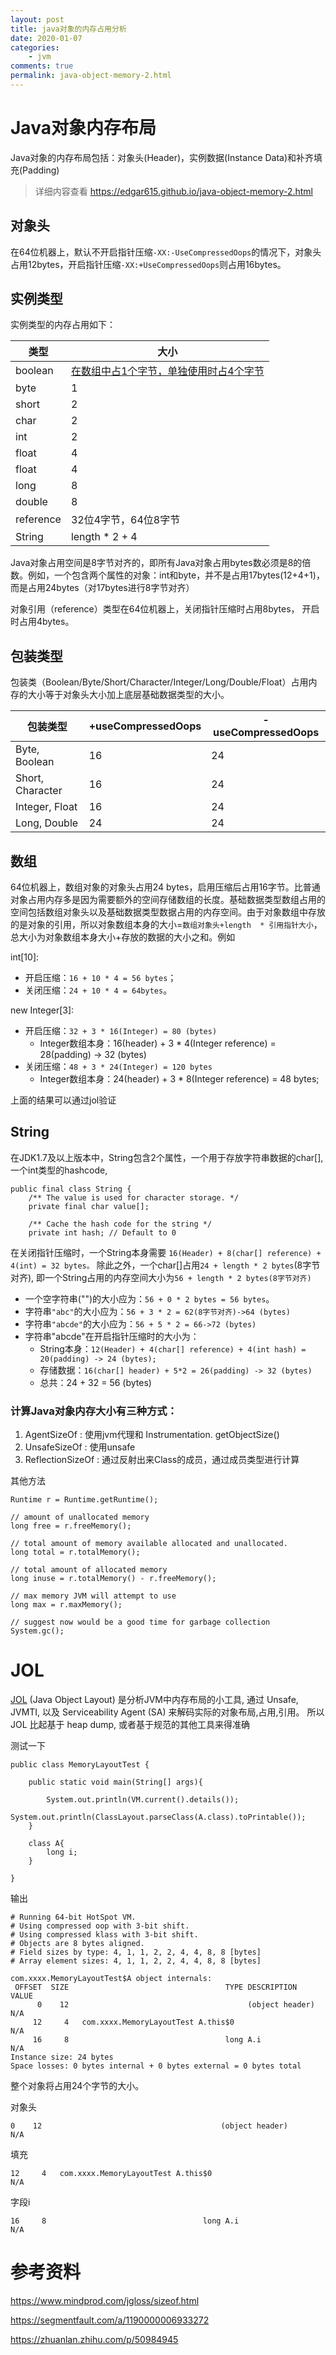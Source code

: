 ```yaml
---
layout: post
title: java对象的内存占用分析
date: 2020-01-07
categories:
    - jvm
comments: true
permalink: java-object-memory-2.html
---
```


# Java对象内存布局

Java对象的内存布局包括：对象头(Header)，实例数据(Instance Data)和补齐填充(Padding)

> 详细内容查看 https://edgar615.github.io/java-object-memory-2.html

## 对象头

在64位机器上，默认不开启指针压缩`-XX:-UseCompressedOops`的情况下，对象头占用12bytes，开启指针压缩`-XX:+UseCompressedOops`则占用16bytes。

## 实例类型
实例类型的内存占用如下：

| 类型      | 大小                                                         |
| --------- | ------------------------------------------------------------ |
| boolean   | [在数组中占1个字节，单独使用时占4个字节](https://edgar615.github.io/java-boolean.html) |
| byte      | 1                                                            |
| short     | 2                                                            |
| char      | 2                                                            |
| int       | 2                                                            |
| float     | 4                                                            |
| float     | 4                                                            |
| long      | 8                                                            |
| double    | 8                                                            |
| reference | 32位4字节，64位8字节                                         |
| String    | length * 2 + 4                                               |

Java对象占用空间是8字节对齐的，即所有Java对象占用bytes数必须是8的倍数。例如，一个包含两个属性的对象：int和byte，并不是占用17bytes(12+4+1)，而是占用24bytes（对17bytes进行8字节对齐）

对象引用（reference）类型在64位机器上，关闭指针压缩时占用8bytes， 开启时占用4bytes。

## 包装类型

包装类（Boolean/Byte/Short/Character/Integer/Long/Double/Float）占用内存的大小等于对象头大小加上底层基础数据类型的大小。

| 包装类型         | +useCompressedOops | -useCompressedOops |
| ---------------- | ------------------ | ------------------ |
| Byte, Boolean    | 16                 | 24                 |
| Short, Character | 16                 | 24                 |
| Integer, Float   | 16                 | 24                 |
| Long, Double     | 24                 | 24                 |

## 数组

64位机器上，数组对象的对象头占用24  bytes，启用压缩后占用16字节。比普通对象占用内存多是因为需要额外的空间存储数组的长度。基础数据类型数组占用的空间包括数组对象头以及基础数据类型数据占用的内存空间。由于对象数组中存放的是对象的引用，所以对象数组本身的大小=`数组对象头+length  * 引用指针大小`，总大小为对象数组本身大小+存放的数据的大小之和。例如

int[10]: 

- 开启压缩：`16 + 10 * 4 = 56 bytes`；
- 关闭压缩：`24 + 10 * 4 = 64bytes`。

new Integer[3]:

- 开启压缩：`32 + 3 * 16(Integer) = 80 (bytes)`
	- Integer数组本身：16(header) + 3 * 4(Integer reference) = 28(padding) -> 32 (bytes) 
- 关闭压缩：`48 + 3 * 24(Integer) = 120 bytes`
	- Integer数组本身：24(header) + 3 * 8(Integer reference) = 48 bytes;

上面的结果可以通过jol验证

## String

在JDK1.7及以上版本中，String包含2个属性，一个用于存放字符串数据的char[], 一个int类型的hashcode, 

```
public final class String {
    /** The value is used for character storage. */
    private final char value[];

    /** Cache the hash code for the string */
    private int hash; // Default to 0
```

在关闭指针压缩时，一个String本身需要 `16(Header) + 8(char[] reference) + 4(int) = 32 bytes。`
除此之外，一个char[]占用`24 + length * 2 bytes`(8字节对齐), 即一个String占用的内存空间大小为`56 + length * 2 bytes(8字节对齐)`

- 一个空字符串("")的大小应为：`56 + 0 * 2 bytes = 56 bytes`。
- 字符串`"abc"`的大小应为：`56 + 3 * 2 = 62(8字节对齐)->64 (bytes)`
- 字符串`"abcde"`的大小应为：`56 + 5 * 2 = 66->72 (bytes)`
- 字符串"abcde"在开启指针压缩时的大小为：   
	- String本身：`12(Header) + 4(char[] reference) + 4(int hash) = 20(padding) -> 24 (bytes);`
	- 存储数据：`16(char[] header) + 5*2 = 26(padding) -> 32 (bytes)`     
	- 总共：24 + 32 = 56 (bytes)  

### 计算Java对象内存大小有三种方式：

1. AgentSizeOf : 使用jvm代理和 Instrumentation. getObjectSize()
2. UnsafeSizeOf : 使用unsafe
3. ReflectionSizeOf : 通过反射出来Class的成员，通过成员类型进行计算

其他方法
```
Runtime r = Runtime.getRuntime();

// amount of unallocated memory
long free = r.freeMemory();

// total amount of memory available allocated and unallocated.
long total = r.totalMemory();

// total amount of allocated memory
long inuse = r.totalMemory() - r.freeMemory();

// max memory JVM will attempt to use
long max = r.maxMemory();

// suggest now would be a good time for garbage collection
System.gc();
```

# JOL
[JOL](http://openjdk.java.net/projects/code-tools/jol/) (Java Object Layout) 是分析JVM中内存布局的小工具, 通过 Unsafe, JVMTI, 以及 Serviceability Agent (SA) 来解码实际的对象布局,占用,引用。 所以 JOL 比起基于 heap dump, 或者基于规范的其他工具来得准确

测试一下

```
public class MemoryLayoutTest {

    public static void main(String[] args){

        System.out.println(VM.current().details());
        System.out.println(ClassLayout.parseClass(A.class).toPrintable());
    }

    class A{
        long i;
    }

}
```

输出

```
# Running 64-bit HotSpot VM.
# Using compressed oop with 3-bit shift.
# Using compressed klass with 3-bit shift.
# Objects are 8 bytes aligned.
# Field sizes by type: 4, 1, 1, 2, 2, 4, 4, 8, 8 [bytes]
# Array element sizes: 4, 1, 1, 2, 2, 4, 4, 8, 8 [bytes]

com.xxxx.MemoryLayoutTest$A object internals:
 OFFSET  SIZE                                   TYPE DESCRIPTION                               VALUE
      0    12                                        (object header)                           N/A
     12     4   com.xxxx.MemoryLayoutTest A.this$0                                  N/A
     16     8                                   long A.i                                       N/A
Instance size: 24 bytes
Space losses: 0 bytes internal + 0 bytes external = 0 bytes total

```

整个对象将占用24个字节的大小。

对象头

```
0    12                                        (object header)                           N/A
```

填充

```
12     4   com.xxxx.MemoryLayoutTest A.this$0                                  N/A
```

字段i

```
16     8                                   long A.i                                       N/A
```




# 参考资料

https://www.mindprod.com/jgloss/sizeof.html

https://segmentfault.com/a/1190000006933272

https://zhuanlan.zhihu.com/p/50984945